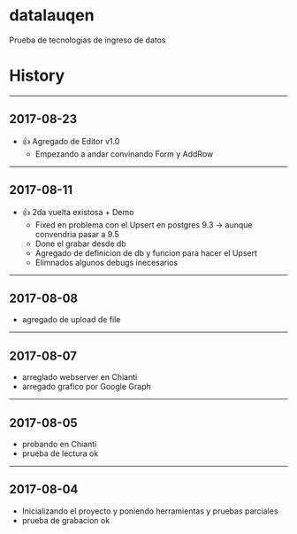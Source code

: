 # datalauqen
Prueba de tecnologias de ingreso de datos

# History

---
## 2017-08-23
* :+1: Agregado de Editor v1.0
    * Empezando a andar convinando Form y AddRow

---
## 2017-08-11 
* :+1: 2da vuelta existosa + Demo
    * Fixed en problema con el Upsert en postgres 9.3 -> aunque convendria pasar a 9.5
    * Done el grabar desde db
    * Agregado de definicion de db y funcion para hacer el Upsert
    * Elimnados algunos debugs inecesarios

---
## 2017-08-08 
* agregado de upload de file

---
## 2017-08-07
* arreglado webserver en Chianti
* arregado grafico por Google Graph

---
## 2017-08-05 
* probando en Chianti 
* prueba de lectura ok

---
## 2017-08-04 
* Inicializando el proyecto y poniendo herramientas y pruebas parciales
* prueba de grabacion ok

